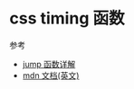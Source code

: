 
# css timing 函数

参考

- [jump 函数详解](https://segmentfault.com/a/1190000019371312)
- [mdn 文档(英文)](https://developer.mozilla.org/en-US/docs/Web/CSS/animation-timing-function)
